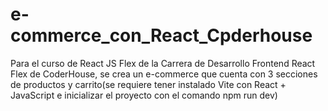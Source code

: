 # e-commerce_con_React_Cpderhouse
Para el curso de React JS Flex de la Carrera de Desarrollo Frontend React Flex de CoderHouse, se crea un e-commerce que cuenta con 3 secciones de productos y carrito(se requiere tener instalado Vite con React + JavaScript e inicializar el proyecto con el comando npm run dev)
